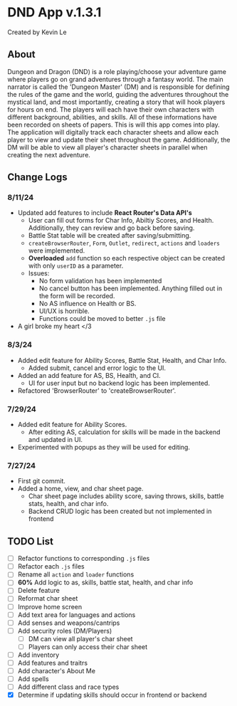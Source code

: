 # DND App v.1.3.1
Created by Kevin Le
## About
Dungeon and Dragon (DND) is a role playing/choose your adventure game where players go on grand adventures through a fantasy world. The main narrator is called the 'Dungeon Master' (DM) and is responsible for defining the rules of the game and the world, guiding the adventures throughout the mystical land, and most importantly, creating a story that will hook players for hours on end. The players will each have their own characters with different background, abilities, and skills. All of these informations have been recorded on sheets of papers. This is will this app comes into play. The application will digitally track each character sheets and allow each player to view and update their sheet throughout the game. Additionally, the DM will be able to view all player's character sheets in parallel when creating the next adventure.

## Change Logs
### 8/11/24
- Updated add features to include **React Router's Data API's**
    - User can fill out forms for Char Info, Abiltiy Scores, and Health. Additionally, they can review and go back before saving. 
    - Battle Stat table will be created after saving/submitting.
    - `createBrowserRouter`, `Form`, `Outlet`, `redirect`, `actions` and `loaders` were implemented.
    - **Overloaded** `add` function so each respective object can be created with only `userID` as a parameter.
    - Issues:
        - No form validation has been implemented
        - No cancel button has been implemented. Anything filled out in the form will be recorded.
        - No AS influence on Health or BS.
        - UI/UX is horrible.
        - Functions could be moved to better `.js` file
- A girl broke my heart </3

### 8/3/24
- Added edit feature for Ability Scores, Battle Stat, Health, and Char Info.
    - Added submit, cancel and error logic to the UI.
- Added an add feature for AS, BS, Health, and CI.
    - UI for user input but no backend logic has been implemented.
- Refactored 'BrowserRouter' to 'createBrowserRouter'.
### 7/29/24
- Added edit feature for Ability Scores.
    - After editing AS, calculation for skills will be made in the backend and updated in UI.
- Experimented with popups as they will be used for editing.
### 7/27/24
- First git commit.
- Added a home, view, and char sheet page.
    - Char sheet page includes ability score, saving throws, skills, battle stats, health, and char info.
    - Backend CRUD logic has been created but not implemented in frontend

## TODO List
- [ ] Refactor functions to corresponding `.js` files
- [ ] Refactor each `.js` files
- [ ] Rename all `action` and `loader` functions
- [ ]  **60%** Add logic to as, skills, battle stat, health, and char info
- [ ] Delete feature
- [ ] Reformat char sheet
- [ ] Improve home screen
- [ ] Add text area for languages and actions
- [ ] Add senses and weapons/cantrips
- [ ] Add security roles (DM/Players)
    - [ ] DM can view all player's char sheet
    - [ ] Players can only access their char sheet
- [ ] Add inventory
- [ ] Add features and traitrs
- [ ] Add character's About Me
- [ ] Add spells
- [ ] Add different class and race types
- [x] Determine if updating skills should occur in frontend or backend
